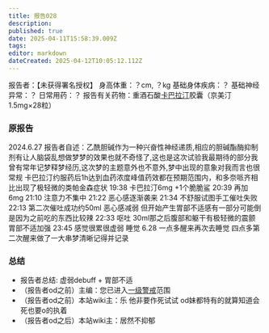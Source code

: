 ```yaml
---
title: 报告028
description: 
published: true
date: 2025-04-11T15:58:39.009Z
tags: 
editor: markdown
dateCreated: 2025-04-12T10:05:12.112Z
---
```


报告者：【未获得署名授权】
身高体重：？cm, ？kg
基础身体疾病：？
基础神经异常：？
日常用药：？
报告有关药物：重酒石酸[卡巴拉汀](/ChEI/)胶囊（京美汀1.5mg×28粒）

### 原报告
2024.6.27
报告者自述：乙酰胆碱作为一种兴奋性神经递质,相应的胆碱酯酶抑制剂有让人脑袋乱想做梦梦的效果也就不奇怪了,这也是这次试验我最期待的部分我曾有常年记梦释梦经历,这次梦的主题意外也不意外,梦中出现的意象对我而言也很常规
卡巴拉汀约服药后1h达到血药浓度峰值药效都在预期范围内，和多奈哌齐相比出现了极轻微的类帕金森症状
19:38 卡巴拉汀6mg +1个脆脆鲨
20:39 再加6mg
21:10 注意力不集中
21:22 恶心感逐渐袭来
21:34 不舒服试图手工催吐失败
22:13 第二次催吐成功约50ml 恶心感减弱 但开始产生胃部不适感有一部分可能倒是因为之前吃的东西比较辣
22:33 呕吐 30ml那之后腹部和躯干有极轻微的震颤 胃部不适加强
23:45 感觉很累很虚弱 睡觉
6.28 一点多醒来再次去睡觉
四点多第二次醒来做了一大串梦清晰记得并记录

### 总结
- 报告者总结: 虚弱debuff + 胃部不适
- （报告者od之前）主编：您已进入[一级警戒](/%E8%8D%AF%E7%89%A9%E8%AD%A6%E6%88%92/)范围
- （报告者od之前）本站wiki主：乐 他非要作死试试 od妹都特有的就算知道会死也要o的执着
- （报告者od之后）本站wiki主：居然不抑郁
